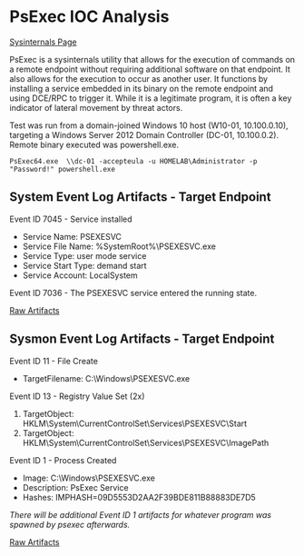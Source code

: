 # PsExec IOC Analysis

[Sysinternals Page](https://docs.microsoft.com/en-us/sysinternals/downloads/psexec)

PsExec is a sysinternals utility that allows for the execution of commands on a remote endpoint without requiring additional software on that endpoint. It also allows for the execution to occur as another user. It functions by installing a service embedded in its binary on the remote endpoint and using DCE/RPC to trigger it. While it is a legitimate program, it is often a key indicator of lateral movement by threat actors.

Test was run from a domain-joined Windows 10 host (W10-01, 10.100.0.10), targeting a Windows Server 2012 Domain Controller (DC-01, 10.100.0.2). Remote binary executed was powershell.exe.

```
PsExec64.exe  \\dc-01 -accepteula -u HOMELAB\Administrator -p "Password!" powershell.exe
```

## System Event Log Artifacts - Target Endpoint

Event ID 7045 - Service installed

* Service Name: PSEXESVC
* Service File Name:  %SystemRoot%\PSEXESVC.exe
* Service Type:  user mode service
* Service Start Type:  demand start
* Service Account:  LocalSystem

Event ID 7036 - The PSEXESVC service entered the running state.

[Raw Artifacts](psexec_dc01_system.evtx)

## Sysmon Event Log Artifacts - Target Endpoint

Event ID 11 - File Create

* TargetFilename: C:\Windows\PSEXESVC.exe

Event ID 13 - Registry Value Set  (2x)

1. TargetObject: HKLM\System\CurrentControlSet\Services\PSEXESVC\Start
2. TargetObject: HKLM\System\CurrentControlSet\Services\PSEXESVC\ImagePath

Event ID 1 - Process Created

* Image: C:\Windows\PSEXESVC.exe
* Description: PsExec Service
* Hashes: IMPHASH=09D5553D2AA2F39BDE811B88883DE7D5

*There will be additional Event ID 1 artifacts for whatever program was spawned by psexec afterwards.*

[Raw Artifacts](psexec_dc01_sysmon.evtx)
